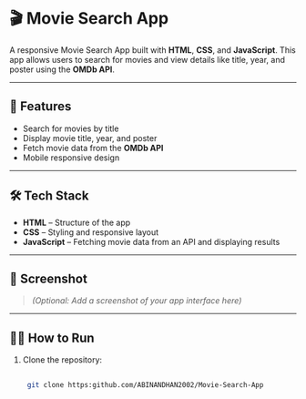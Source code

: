 # 🎬 Movie Search App

A responsive Movie Search App built with **HTML**, **CSS**, and **JavaScript**. This app allows users to search for movies and view details like title, year, and poster using the **OMDb API**.

---

## 🚀 Features

- Search for movies by title
- Display movie title, year, and poster
- Fetch movie data from the **OMDb API**
- Mobile responsive design

---

## 🛠️ Tech Stack

- **HTML** – Structure of the app
- **CSS** – Styling and responsive layout
- **JavaScript** – Fetching movie data from an API and displaying results

---

## 📸 Screenshot

> *(Optional: Add a screenshot of your app interface here)*

---

## 🧑‍💻 How to Run

1. Clone the repository:
   ```bash
  
    git clone https:github.com/ABINANDHAN2002/Movie-Search-App
